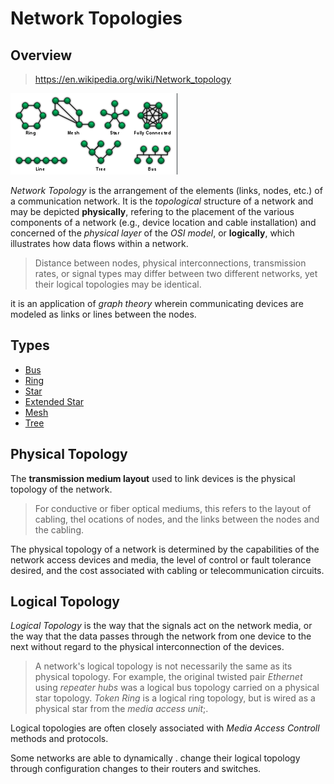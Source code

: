 # Network Topologies

## Overview

> <https://en.wikipedia.org/wiki/Network_topology>

![topologies](2021-07-18-14-41-51.png)

*Network Topology* is the arrangement of the elements (links, nodes, etc.) of a communication network. It is the *topological* structure of a network and may be depicted **physically**, refering to the placement of the various components of a network (e.g., device location and cable installation) and concerned of the *physical layer* of the *OSI model*, or **logically**, which illustrates how data flows within a network.

> Distance between nodes, physical interconnections, transmission rates, or signal types may differ between two different networks, yet their logical topologies may be identical.

it is an application of *graph theory* wherein communicating devices are modeled as links or lines between the nodes.

## Types

- [Bus](bus/README.md)
- [Ring](ring/README.md)
- [Star](star/README.md)
- [Extended Star](extended-star/README.md)
- [Mesh](mesh/README.md)
- [Tree](tree/README.md)

## Physical Topology

The **transmission medium layout** used to link devices is the physical topology of the network.

> For conductive or fiber optical mediums, this refers to the layout of cabling, thel ocations of nodes, and the links between the nodes and the cabling.

The physical topology of a network is determined by the capabilities of the network access devices and media, the level of control or fault tolerance desired, and the cost associated with cabling or telecommunication circuits.

## Logical Topology

*Logical Topology* is the way that the signals act on the network media, or the way that the data passes through the network from one device to the next without regard to the physical interconnection of the devices.

> A network's logical topology is not necessarily the same as its physical topology. For example, the original twisted pair *Ethernet* using *repeater hubs* was a logical bus topology carried on a physical star topology. *Token Ring* is a logical ring topology, but is wired as a physical star from the *media access unit*;.

Logical topologies are often closely associated with *Media Access Controll* methods and protocols.

Some networks are able to dynamically .
change their logical topology through configuration changes to their routers and switches.
